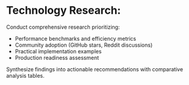 # Technology Research: <prompt-arguments>

Conduct comprehensive research prioritizing:
- Performance benchmarks and efficiency metrics
- Community adoption (GitHub stars, Reddit discussions)
- Practical implementation examples
- Production readiness assessment

Synthesize findings into actionable recommendations with comparative analysis tables.